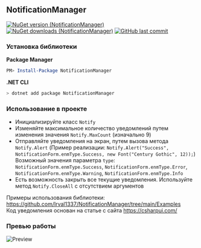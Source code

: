 ## NotificationManager
[![NuGet version (NotificationManager)](https://img.shields.io/nuget/v/NotificationManager.svg?style=flat-square)](https://www.nuget.org/packages/NotificationManager/)
[![NuGet downloads (NotificationManager)](https://img.shields.io/nuget/dt/NotificationManager)](https://www.nuget.org/packages/NotificationManager/)
[![GitHub last commit](https://img.shields.io/github/last-commit/Irval1337/NotificationManager)](https://github.com/Irval1337/NotificationManager/commits/main)

### Установка библиотеки
**Package Manager**
``` powershell
PM> Install-Package NotificationManager
```
**.NET CLI**
``` bash
> dotnet add package NotificationManager
```

### Использование в проекте
- Инициализируйте класс `Notify`
- Изменяйте максимальное количество уведомлений путем изменения значения `Notify.MaxCount` (изначально 9)
- Отправляйте уведомления на экран, путем вызова метода `Notify.Alert` (Пример реализации: `Notify.Alert("Success", NotificationForm.enmType.Success, new Font("Century Gothic", 12));`)
<br> Возможный значения параметра `type`: `NotificationForm.enmType.Success`, `NotificationForm.enmType.Error`, `NotificationForm.enmType.Warning`, `NotificationForm.enmType.Info` </br>
- Есть возможность закрыть все текущие уведомления. Используйте метод `Notify.CloseAll` с отсутствием аргументов

Примеры использования библиотеки: https://github.com/Irval1337/NotificationManager/tree/main/Examples
<br>Код уведомления основан на статье с сайта https://csharpui.com/</br>

### Превью работы
![Preview](https://image.prntscr.com/image/hqdX8y4xQXyeccZ02UlUjw.png)
